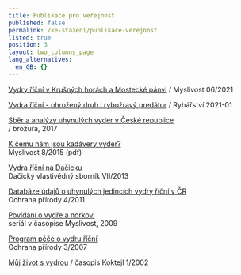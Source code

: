 ```yaml
---
title: Publikace pro veřejnost
published: false
permalink: /ke-stazeni/publikace-verejnost
listed: true
position: 3
layout: two_columns_page
lang_alternatives:
  en_GB: {}
---
```

[Vydry říční v Krušných horách a Mostecké pánvi](https://www.myslivost.cz/Casopis-Myslivost/MYSLIVOST-Straz-myslivosti/2021/Cerven-2021/Vydry-v-Krusnych-horach-a-Mostecke-panvi) / Myslivost 06/2021

[Vydra říční - ohrožený druh i rybožravý predátor](media/Rybarstvi_2021_01_Hlavacetal_vydra.pdf) / Rybářství 2021-01

[Sběr a analýzy uhynulých vyder v České republice](/media/ALKA_-_Sb_r_a_anal_zy_vyder_-_web.pdf)\
/ brožuřa, 2017

[K čemu nám jsou kadávery vyder?](/media/Myslivost_Vydra_2015_FINAL.pdf)\
Myslivost 8/2015 (pdf)

[Vydra říční na Dačicku](/media/Da_icko_11_polednikova_vydra.pdf)\
Dačický vlastivědný sborník VII/2013 

[Databáze údajů o uhynulých jedincích vydry říční v ČR](/media/ochrana_prirody_databaze_vyder.pdf)\
Ochrana přírody 4/2011

[Povídání o vydře a norkovi](/vydra/o-vydre/povidani-o-vydre-v-myslivosti)\
seriál v časopise Myslivost, 2009

[Program péče o vydru říční](/media/vydra_000496.pdf)\
Ochrana přírody 3/2007

[Můj život s vydrou](http://www.czech-press.cz/index.php?option=com_content&view=article&id=2027:mj-ivot-s-vydrou-sp-282395120&catid=1615&Itemid=148) / časopis Koktejl 1/2002
